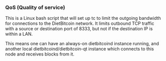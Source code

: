 ### QoS (Quality of service) ###

This is a Linux bash script that will set up tc to limit the outgoing bandwidth for connections to the DietBitcoin network. It limits outbound TCP traffic with a source or destination port of 8333, but not if the destination IP is within a LAN.

This means one can have an always-on dietbitcoind instance running, and another local dietbitcoind/dietbitcoin-qt instance which connects to this node and receives blocks from it.
